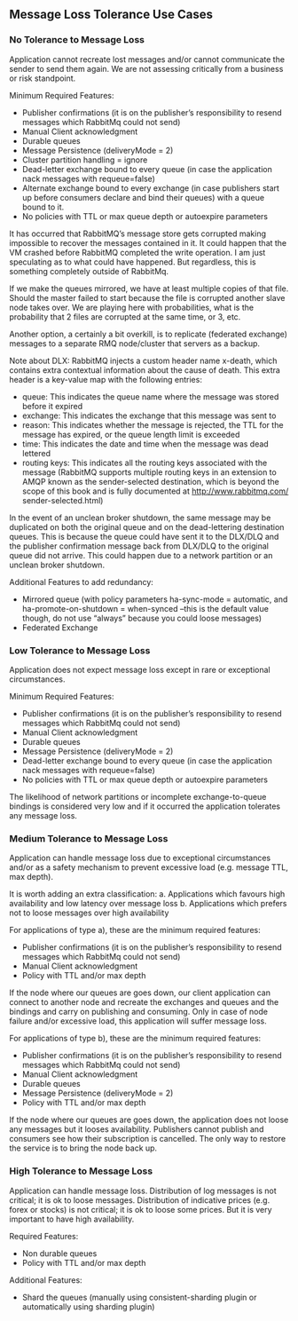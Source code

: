 
## Message Loss Tolerance Use Cases

### No Tolerance to Message Loss
Application cannot recreate lost messages and/or cannot communicate the sender to send them again.
We are not assessing critically from a business or risk standpoint.

Minimum Required Features:
- Publisher confirmations (it is on the publisher’s responsibility to resend
messages which RabbitMq could not send)
- Manual Client acknowledgment
- Durable queues
- Message Persistence (deliveryMode = 2)
- Cluster partition handling = ignore
- Dead-letter exchange bound to every queue (in case the application nack
messages with requeue=false)
- Alternate exchange bound to every exchange (in case publishers start up
before consumers declare and bind their queues) with a queue bound to
it.
- No policies with TTL or max queue depth or autoexpire parameters

It has occurred that RabbitMQ’s message store gets corrupted making impossible to recover the messages contained in it. It could happen that the VM crashed before RabbitMQ completed the write operation. I am just speculating as to what could have happened. But regardless, this is something completely outside of RabbitMq.

If we make the queues mirrored, we have at least multiple copies of that file. Should the master failed to start because the file is corrupted another slave node takes over. We are playing here with probabilities, what is the probability that 2 files are corrupted at the same time, or 3, etc.

Another option, a certainly a bit overkill, is to replicate (federated exchange) messages to a separate RMQ node/cluster that servers as a backup.

Note about DLX: RabbitMQ injects a custom header name x-death, which contains extra contextual information about the cause of death. This extra header is a key-value map with the following entries:
- queue: This indicates the queue name where the message was stored before it expired
- exchange: This indicates the exchange that this message was sent to
- reason: This indicates whether the message is rejected, the TTL for the
message has expired, or the queue length limit is exceeded
- time: This indicates the date and time when the message was dead
lettered
- routing keys: This indicates all the routing keys associated with the
message (RabbitMQ supports multiple routing keys in an extension to AMQP known as the sender-selected destination, which is beyond the scope of this book and is fully documented at http://www.rabbitmq.com/ sender-selected.html)

In the event of an unclean broker shutdown, the same message may be duplicated on both the original queue and on the dead-lettering destination queues. This is because the queue could have sent it to the DLX/DLQ and the publisher confirmation message back from DLX/DLQ to the original queue did not arrive. This could happen due to a network partition or an unclean broker shutdown.

Additional Features to add redundancy:
- Mirrored queue (with policy parameters ha-sync-mode = automatic, and
ha-promote-on-shutdown = when-synced –this is the default value
though, do not use “always” because you could loose messages)
- Federated Exchange

### Low Tolerance to Message Loss
Application does not expect message loss except in rare or exceptional circumstances.

Minimum Required Features:
- Publisher confirmations (it is on the publisher’s responsibility to resend
messages which RabbitMq could not send)
- Manual Client acknowledgment
- Durable queues
- Message Persistence (deliveryMode = 2)
- Dead-letter exchange bound to every queue (in case the application nack
messages with requeue=false)
- No policies with TTL or max queue depth or autoexpire parameters

The likelihood of network partitions or incomplete exchange-to-queue bindings is considered very low and if it occurred the application tolerates any message loss.

### Medium Tolerance to Message Loss
Application can handle message loss due to exceptional circumstances and/or as a safety mechanism to prevent excessive load (e.g. message TTL, max depth).

It is worth adding an extra classification:
a. Applications which favours high availability and low latency over message
loss
b. Applications which prefers not to loose messages over high availability

For applications of type a), these are the minimum required features:
- Publisher confirmations (it is on the publisher’s responsibility to resend
messages which RabbitMq could not send)
- Manual Client acknowledgment
- Policy with TTL and/or max depth

If the node where our queues are goes down, our client application can connect to another node and recreate the exchanges and queues and the bindings and carry on publishing and consuming.
Only in case of node failure and/or excessive load, this application will suffer message loss.

For applications of type b), these are the minimum required features:
- Publisher confirmations (it is on the publisher’s responsibility to resend
messages which RabbitMq could not send)
- Manual Client acknowledgment
- Durable queues
- Message Persistence (deliveryMode = 2)
- Policy with TTL and/or max depth

If the node where our queues are goes down, the application does not loose any messages but it looses availability. Publishers cannot publish and consumers see how their subscription is cancelled. The only way to restore the service is to bring the node back up.

### High Tolerance to Message Loss
Application can handle message loss. Distribution of log messages is not critical; it is ok to loose messages. Distribution of indicative prices (e.g. forex or stocks) is not critical; it is ok to loose some prices. But it is very important to have high availability.

Required Features:
- Non durable queues
- Policy with TTL and/or max depth

Additional Features:
- Shard the queues (manually using consistent-sharding plugin or automatically using sharding plugin)
